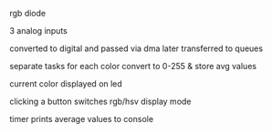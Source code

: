 rgb diode

3 analog inputs

converted to digital and passed via dma later transferred to queues

separate tasks for each color convert to 0-255 & store avg values

current color displayed on led

clicking a button switches rgb/hsv display mode

timer prints average values to console
